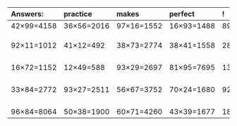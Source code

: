 | Answers: | practice | makes | perfect | ! |
| :--- | :--- | :--- | :--- | :--- |
| 42×99=4158 | 36×56=2016 | 97×16=1552 | 16×93=1488 | 89×97=8633 | 
|   |   |   |   |   | 
|   |   |   |   |   | 
|   |   |   |   |   | 
| 92×11=1012 | 41×12=492 | 38×73=2774 | 38×41=1558 | 28×65=1820 | 
|   |   |   |   |   | 
|   |   |   |   |   | 
|   |   |   |   |   | 
|   |   |   |   |   | 
| 16×72=1152 | 12×49=588 | 93×29=2697 | 81×95=7695 | 13×57=741 | 
|   |   |   |   |   | 
|   |   |   |   |   | 
|   |   |   |   |   | 
|   |   |   |   |   | 
| 33×84=2772 | 93×27=2511 | 56×67=3752 | 70×24=1680 | 92×50=4600 | 
|   |   |   |   |   | 
|   |   |   |   |   | 
|   |   |   |   |   | 
|   |   |   |   |   | 
| 96×84=8064 | 50×38=1900 | 60×71=4260 | 43×39=1677 | 18×16=288 | 
